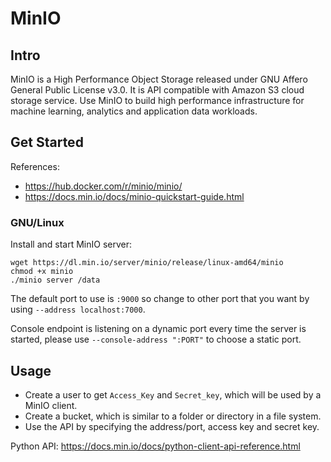 # MinIO

## Intro

MinIO is a High Performance Object Storage released under GNU Affero General Public License v3.0. It is API compatible with Amazon S3 cloud storage service. Use MinIO to build high performance infrastructure for machine learning, analytics and application data workloads.

## Get Started

References:
- https://hub.docker.com/r/minio/minio/
- https://docs.min.io/docs/minio-quickstart-guide.html

### GNU/Linux

Install and start MinIO server:

```
wget https://dl.min.io/server/minio/release/linux-amd64/minio
chmod +x minio
./minio server /data
```

The default port to use is `:9000` so change to other port that you want by using `--address localhost:7000`.

Console endpoint is listening on a dynamic port every time the server is started, please use `--console-address ":PORT"` to choose a static port.

## Usage

- Create a user to get `Access_Key` and `Secret_key`, which will be used by a MinIO client.
- Create a bucket, which is similar to a folder or directory in a file system.
- Use the API by specifying the address/port, access key and secret key.

Python API: https://docs.min.io/docs/python-client-api-reference.html
